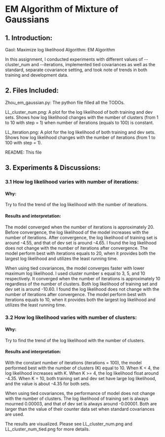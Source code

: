# EM Algorithm of Mixture of Gaussians


## 1. Introduction:

Gaol: Maximize log likelihood
Algorithm: EM Algorithm

In this assignment, I conducted experiments with different values of --cluster_num and --iterations, implemented tied covariances as well as the standard, separate covariance setting, and took note of trends in both training and development data. 



## 2. Files Included:


Zhou_em_gaussian.py: The python file filled all the TODOs.

LL_cluster_num.png: A plot for the log likelihood of both training and dev sets. Shows how log likelihood changes with the number of clusters (from 1 to 10 with step = 1) when number of iterations (equals to 100) is constant.

LL_iteration.png: A plot for the log likelihood of both training and dev sets. Shows how log likelihood changes with the number of iterations (from 1 to 100 with step = 1).

README: This file



## 3. Experiments & Discussions:
### 3.1 How log likelihood varies with number of iterations:

#### Why: 
Try to find the trend of the log likelihood with the number of iterations.

#### Results and interpretation:
The model converged when the number of iterations is approximately 20. Before convergence, the log likelihood of the model increases with the number of iterations. After convergence, the log likelihood of training set is around -4.55, and that of dev set is around -4.65. I found the log likelihood does not change with the number of iterations after convergence. The model perform best with iterations equals to 20, when it provides both the largest log likelihood and utilizes the least running time.

When using tied covariances, the model converges faster with lower maximum log likelihood. I used cluster number s equal to 3, 5, and 10 respectively. It converged when the number of iterations is approximately 10 regardless of the number of clusters. Both log likelihood of training set and dev set is around -10.60. I found the log likelihood does not change with the number of iterations after convergence. The model perform best with iterations equals to 10, when it provides both the largest log likelihood and utilizes the least running time.


### 3.2 How log likelihood varies with number of clusters:

#### Why: 
Try to find the trend of the log likelihood with the number of clusters.

#### Results and interpretation:
With the constant number of iterations (iterations = 100), the model performed best with the number of clusters (K) equal to 10. When K < 4, the log likelihood increases with K. When K >= 4, the log likelihood float around -4.35. When K = 10, both training set and dev set have large log likelihood, and the value is about -4.35 for both sets.

When using tied covariances, the performance of model does not change with the number of clusters. The log likelihood of training set is always mourned 0.00003, and that of dev set is always around -0.00001. Both are larger than the value of their counter data set when standard covariances are used.

The results are visualized. Please see LL_cluster_num.png and LL_cluster_num_tied.png for more details.
